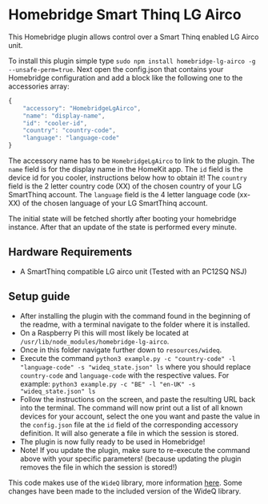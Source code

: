 # Homebridge Smart Thinq LG Airco

This Homebridge plugin allows control over a Smart Thinq enabled LG Airco unit.

To install this plugin simple type `sudo npm install homebridge-lg-airco -g --unsafe-perm=true`.
Next open the config.json that contains your Homebridge configuration and add a block like the following one to the accessories array:

```javascript
{
    "accessory": "HomebridgeLgAirco",
    "name": "display-name",
    "id": "cooler-id",
    "country": "country-code",
    "language": "language-code"
}
```

The accessory name has to be `HomebridgeLgAirco` to link to the plugin.
The `name` field is for the display name in the HomeKit app.
The `id` field is the device id for you cooler, instructions below how to obtain it!
The `country` field is the 2 letter country code (XX) of the chosen country of your LG SmartThinq account.
The `language` field is the 4 letter language code (xx-XX) of the chosen language of your LG SmartThinq account.

The initial state will be fetched shortly after booting your homebridge instance. 
After that an update of the state is performed every minute.

## Hardware Requirements

- A SmartThinq compatible LG airco unit (Tested with an PC12SQ NSJ)


## Setup guide

- After installing the plugin with the command found in the beginning of the readme, with a terminal navigate to the folder where it is installed.
- On a Raspberry Pi this will most likely be located at `/usr/lib/node_modules/homebridge-lg-airco`.
- Once in this folder navigate further down to `resources/wideq`.
- Execute the command `python3 example.py -c "country-code" -l "language-code" -s "wideq_state.json" ls` where you should replace `country-code` and `language-code` with the respective values.
  For example: `python3 example.py -c "BE" -l "en-UK" -s "wideq_state.json" ls`
- Follow the instructions on the screen, and paste the resulting URL back into the terminal.
  The command will now print out a list of all known devices for your account, select the one you want and paste the value in the `config.json` file at the `id` field of the corresponding accessory definition.
  It will also generate a file in which the session is stored.
- The plugin is now fully ready to be used in Homebridge!
- Note! If you update the plugin, make sure to re-execute the command above with your specific parameters! (because updating the plugin removes the file in which the session is stored!)

This code makes use of the `WideQ` library, more information [here](https://github.com/sampsyo/wideq). 
Some changes have been made to the included version of the WideQ library.